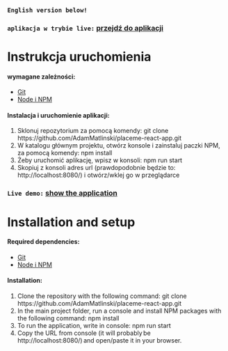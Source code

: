### `English version below!`


### `aplikacja w trybie live:` [przejdź do aplikacji](https://601974acd1f4f4008994f102--placeme-react-app.netlify.app/?fbclid=IwAR14dd-A1sKWDoc9kvLiAXzkuVyWeOPcZxyuEX_ek8FEg2gDbl3DwfcKMvE)

# Instrukcja uruchomienia

#### wymagane zależności:
- [Git](https://git-scm.com/downloads)
- [Node i NPM](https://nodejs.org/en/download/)

#### Instalacja i uruchomienie aplikacji:
<ol>
  <li>Sklonuj repozytorium za pomocą komendy: git clone https://github.com/AdamMatlinski/placeme-react-app.git</li>
  <li>W katalogu głównym projektu, otwórz konsole i zainstaluj paczki NPM, za pomocą komendy: npm install</li>
  <li>Żeby uruchomić aplikację, wpisz w konsoli: npm run start</li>
  <li>Skopiuj z konsoli adres url (prawdopodobnie będzie to: http://localhost:8080/) i otwórz/wklej go w przeglądarce</li>
</ol>


### `Live demo:` [show the application](https://601974acd1f4f4008994f102--placeme-react-app.netlify.app/?fbclid=IwAR14dd-A1sKWDoc9kvLiAXzkuVyWeOPcZxyuEX_ek8FEg2gDbl3DwfcKMvE)

# Installation and setup 

#### Required dependencies: 
- [Git](https://git-scm.com/downloads)
- [Node i NPM](https://nodejs.org/en/download/)

#### Installation:
<ol>
  <li>Clone the repository with the following command: git clone https://github.com/AdamMatlinski/placeme-react-app.git</li>
  <li>In the main project folder, run a console and install NPM packages with the following command: npm install</li>
  <li>To run the application, write in console: npm run start</li>
  <li>Copy the URL from console (it will probably be http://localhost:8080/) and open/paste it in your browser.</li>
</ol>
